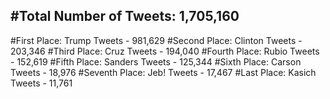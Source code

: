 #Total Number of Tweets: 1,705,160 
---
#First Place: Trump Tweets - 981,629
#Second Place: Clinton Tweets - 203,346
#Third Place: Cruz Tweets - 194,040
#Fourth Place: Rubio Tweets - 152,619
#Fifth Place: Sanders Tweets - 125,344
#Sixth Place: Carson Tweets - 18,976
#Seventh Place: Jeb! Tweets - 17,467
#Last Place: Kasich Tweets - 11,761
